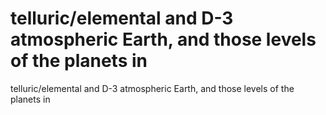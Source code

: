 # telluric/elemental and D-3 atmospheric Earth, and those levels of the planets in

telluric/elemental and D-3 atmospheric Earth, and those levels of the planets in